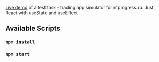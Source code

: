 <a href='https://comfy-banoffee-f05386.netlify.app/'>Live demo</a> of a test task - trading app simulator for ntprogress.ru.
Just React with useState and useEffect

## Available Scripts

### `npm install`

### `npm start`
